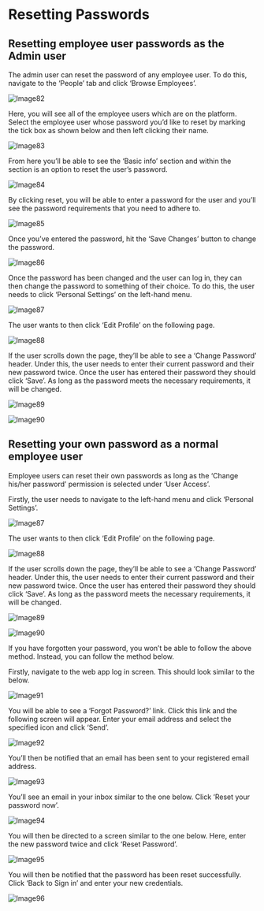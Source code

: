 # Resetting Passwords

## Resetting employee user passwords as the Admin user

The admin user can reset the password of any employee user. To do this, navigate to the ‘People’ tab and click ‘Browse Employees’.

![Image82](files/Image82.png)

Here, you will see all of the employee users which are on the platform. Select the employee user whose password you’d like to reset by marking the tick box as shown below and then left clicking their name.

![Image83](files/Image83.png)

From here you’ll be able to see the ‘Basic info’ section and within the section is an option to reset the user’s password.

![Image84](files/Image84.png)

By clicking reset, you will be able to enter a password for the user and you’ll see the password requirements that you need to adhere to.

![Image85](files/Image85.png)

Once you’ve entered the password, hit the ‘Save Changes’ button to change the password.

![Image86](files/Image86.png)

Once the password has been changed and the user can log in, they can then change the password to something of their choice. To do this, the user needs to click ‘Personal Settings’ on the left-hand menu.

![Image87](files/Image87.png)

The user wants to then click ‘Edit Profile’ on the following page.

![Image88](files/Image88.png)

If the user scrolls down the page, they’ll be able to see a ‘Change Password’ header. Under this, the user needs to enter their current password and their new password twice. Once the user has entered their password they should click ‘Save’. As long as the password meets the necessary requirements, it will be changed.

![Image89](files/Image89.png)

![Image90](files/Image90.png)

## Resetting your own password as a normal employee user

Employee users can reset their own passwords as long as the ‘Change his/her password’ permission is selected under ‘User Access’.

Firstly, the user needs to navigate to the left-hand menu and click ‘Personal Settings’.

![Image87](files/Image87.png)

The user wants to then click ‘Edit Profile’ on the following page.

![Image88](files/Image88.png)

If the user scrolls down the page, they’ll be able to see a ‘Change Password’ header. Under this, the user needs to enter their current password and their new password twice. Once the user has entered their password they should click ‘Save’. As long as the password meets the necessary requirements, it will be changed.

![Image89](files/Image89.png)

![Image90](files/Image90.png)

If you have forgotten your password, you won’t be able to follow the above method. Instead, you can follow the method below.

Firstly, navigate to the web app log in screen. This should look similar to the below.

![Image91](files/Image91.png)

You will be able to see a ‘Forgot Password?’ link. Click this link and the following screen will appear. Enter your email address and select the specified icon and click ‘Send’.

![Image92](files/Image92.png)

You’ll then be notified that an email has been sent to your registered email address.

![Image93](files/Image93.png)

You’ll see an email in your inbox similar to the one below. Click ‘Reset your password now’.

![Image94](files/Image94.png)

You will then be directed to a screen similar to the one below. Here, enter the new password twice and click ‘Reset Password’.

![Image95](files/Image95.png)

You will then be notified that the password has been reset successfully. Click ‘Back to Sign in’ and enter your new credentials.

![Image96](files/Image96.png)
